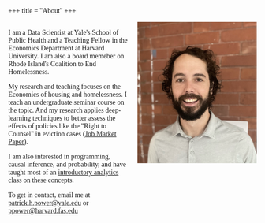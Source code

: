 +++
title = "About"
+++

<style>
    body {
        font-family: 'Palatino';
        text-align: left"
    }
</style>

<div style="display:flex; flex-direction:row; flex-wrap:nowrap; justify-content:space-between;text-align: left">
  <div style="flex:1; max-width:48%;"> 

  I am a Data Scientist at Yale's School of Public Health and a Teaching Fellow in the Economics Department at Harvard University.  I am also a board memeber on Rhode Island's Coalition to End Homelessness.
  
  My research and teaching focuses on the Economics of housing and homelessness. I teach an undergraduate seminar course on the topic. And my research applies deep-learning techniques to better assess the effects of policies like the "Right to Counsel" in eviction cases ([Job Market Paper](https://github.com/pharringtonp19/papers/blob/main/The_Right_to_Counsel_at_Scale_latest.pdf)). 

  I am also interested in programming, causal inference, and probability, and have taught most of an [introductory analytics](https://pharringtonp19.github.io/business-analytics/) class on these concepts. 

  To get in contact, email me at patrick.h.power@yale.edu or ppower@harvard.fas.edu 
 

   <!-- My research interests were initially shaped by my undergraduate experience at the University of Notre Dame. Working with Bill Evans and Ethan Lieber, I became interested in studying the effectiveness of policies that shape/influence the lives of low income individuals. In graduate school, as a part of Winnie Van Dijk’s reading groups at Harvard on Housing and Homeless, these interests were only further solidified. To date, I’ve worked on papers related to the opioid epidemic as well as the role of legal aid in evictions. And this fall, I am teaching an undergraduate seminar course at Harvard on the Economics of Housing and Homelessness.

  My belief is that the aim of applied work should be to provide greater insight about some context or policy. As I emphasize in my undergraduate course, this often requires spending time on the ground gaining experience about how things function. In my own personal work, this has involved spending time in housing court, shadowing a State Marshall, and volunteering at a harm reduction center. Learning from individuals who operate in these environments day-to-day makes one’s research more policy relevant, more credible, and ultimately more informative. 

  At the same time, though, greater insight comes from leveraging recents developments in statistics and AI. When I have taught undergraduate microeconomics, I encorporated python and automatic differentiation into the course so that students could build models which capture heterogeneity across consumers. In my own papers, I have done so by fine-tuning large language models directly on eviction case records to estimate the IV parameters, as well as trained neural networks via bi-level gradient descent to assess treatment effect heterogeneity. 

  As any economist can attest, the nature of economic work has evolved rapidly over the past few years – from the explosion of papers developing novel difference-in-difference techniques to the use of chatGPT as a coding expert Research Assistant. I believe that the best work and the best teaching incorporates these constantly evolving techniques. We want to provide greater insight in our research and best prepare students for an ever increasing AI workplace. As Richard Sutton's ''The Bitter Lesson'' would suggest, we do so by steping along the direction of greater compute! -->


  </div>
  <div style="flex:1;max-width:48%;">
    <img src="/images/pattyp.png" alt="image" style="max-width:100%;height:auto;object-fit:contain;">
  </div>

</div>



